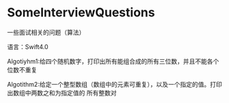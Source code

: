 # SomeInterviewQuestions
一些面试相关的问题（算法）

语言：Swift4.0

Algotiyhm1:给四个随机数字，打印出所有能组合成的所有三位数，并且不能各个位数不重复

Algotithm2:给定一个整型数组（数组中的元素可重复），以及一个指定的值。打印出数组中两数之和为指定值的 所有整数对
